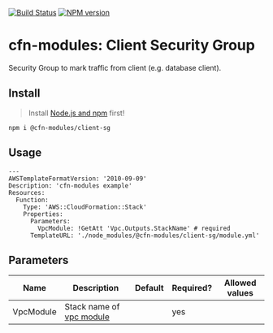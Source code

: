 [![Build Status](https://travis-ci.org/cfn-modules/client-sg.svg?branch=master)](https://travis-ci.org/cfn-modules/client-sg)
[![NPM version](https://img.shields.io/npm/v/@cfn-modules/client-sg.svg)](https://www.npmjs.com/package/@cfn-modules/client-sg)

# cfn-modules: Client Security Group

Security Group to mark traffic from client (e.g. database client).

## Install

> Install [Node.js and npm](https://nodejs.org/) first!

```
npm i @cfn-modules/client-sg
```

## Usage

```
---
AWSTemplateFormatVersion: '2010-09-09'
Description: 'cfn-modules example'
Resources:
  Function:
    Type: 'AWS::CloudFormation::Stack'
    Properties:
      Parameters:
        VpcModule: !GetAtt 'Vpc.Outputs.StackName' # required
      TemplateURL: './node_modules/@cfn-modules/client-sg/module.yml'
```

## Parameters

<table>
  <thead>
    <tr>
      <th>Name</th>
      <th>Description</th>
      <th>Default</th>
      <th>Required?</th>
      <th>Allowed values</th>
    </tr>
  </thead>
  <tbody>
    <tr>
      <td>VpcModule</td>
      <td>Stack name of <a href="https://www.npmjs.com/package/@cfn-modules/vpc">vpc module</a></td>
      <td></td>
      <td>yes</td>
      <td></td>
    </tr>
  </tbody>
</table>
